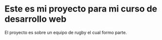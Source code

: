 # Este es mi proyecto para mi curso de desarrollo web

El proyecto es sobre un equipo de rugby el cual formo parte.